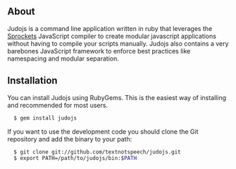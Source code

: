## About
Judojs is a command line application written in ruby that leverages the [Sprockets](http://getsprockets.org/) JavaScript compiler to create modular javascript applications without having to compile your scripts manually. Judojs also contains a very barebones JavaScript framework to enforce best practices like namespacing and modular separation.

## Installation

You can install Judojs using RubyGems. This is the easiest way of installing and recommended for most users.
```bash
  $ gem install judojs
```

If you want to use the development code you should clone the Git repository and add the binary to your path:

```bash
  $ git clone git://github.com/textnotspeech/judojs.git
  $ export PATH=/path/to/judojs/bin:$PATH
```